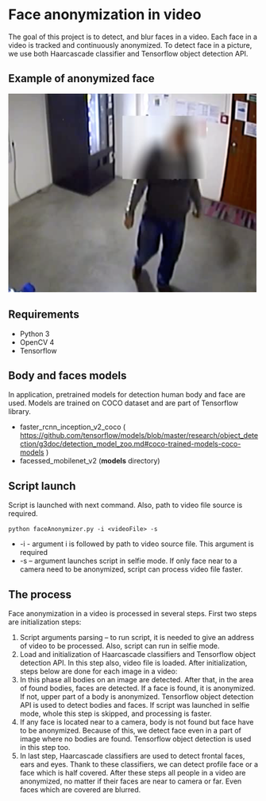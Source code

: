 # Face anonymization in video
The goal of this project is to detect, and blur faces in a video. Each face in a video is tracked and continuously anonymized. To detect face in a picture, we use both Haarcascade classifier and Tensorflow object detection API.

## Example of anonymized face
![Alt text](img/anonymFace.png?raw=true "Anonym face")

## Requirements
- Python 3
- OpenCV 4
- Tensorflow

## Body and faces models
In application, pretrained models for detection human body and face are used. Models are trained on COCO dataset and are part of Tensorflow library.

- faster_rcnn_inception_v2_coco 
  ( https://github.com/tensorflow/models/blob/master/research/object_detection/g3doc/detection_model_zoo.md#coco-trained-models-coco-models )
- facessed_mobilenet_v2 (**models** directory)

## Script launch
Script is launched with next command. Also, path to video file source is required.
```
python faceAnonymizer.py -i <videoFile> -s
```

- -i <videoFile> - argument i is followed by path to video source file. This argument is required 
- -s – argument launches script in selfie mode. If only face near to a camera need to be anonymized, script can process video file faster.

## The process
Face anonymization in a video is processed in several steps. First two steps are initialization steps:
 
1. Script arguments parsing – to run script, it is needed to give an address of video to be processed. Also, script can run in selfie mode.
2. Load and initialization of Haarcascade classifiers and Tensorflow object detection API. In this step also, video file is loaded.
After initialization, steps below are done for each image in a video:
3. In this phase all bodies on an image are detected. After that, in the area of found bodies, faces are detected. If a face is found, it is anonymized. If not, upper part of a body is anonymized. Tensorflow object detection API is used to detect bodies and faces. If script was launched in selfie mode, whole this step is skipped, and processing is faster.
4. If any face is located near to a camera, body is not found but face have to be anonymized. Because of this, we detect face even in a part of image where no bodies are found. Tensorflow object detection is used in this step too.
5. In last step, Haarcascade classifiers are used to detect frontal faces, ears and eyes. Thank to these classifiers, we can detect profile face or a face which is half covered.
After these steps all people in a video are anonymized, no matter if their faces are near to camera or far. Even faces which are covered are blurred.
